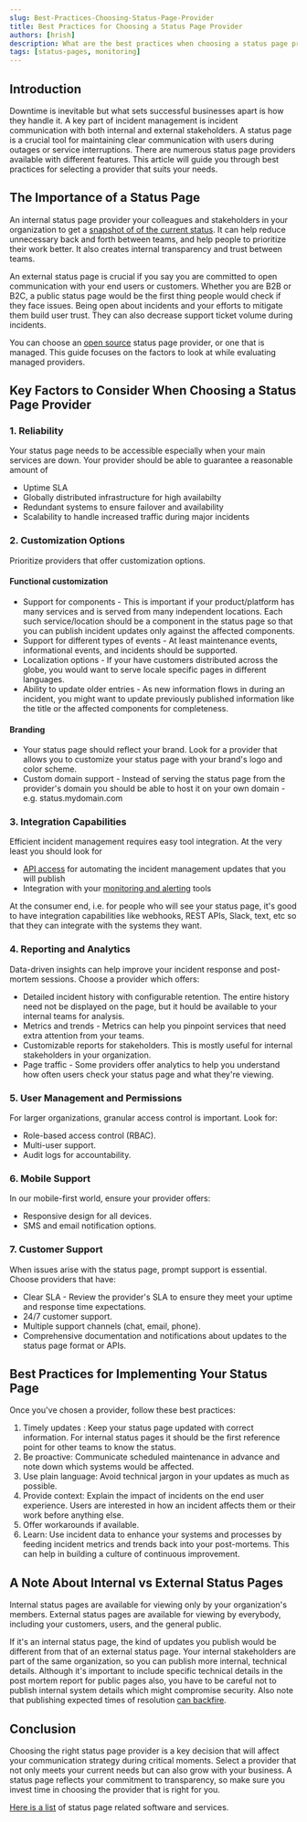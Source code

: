 ```yaml
---
slug: Best-Practices-Choosing-Status-Page-Provider
title: Best Practices for Choosing a Status Page Provider
authors: [hrish]
description: What are the best practices when choosing a status page provider for your business?
tags: [status-pages, monitoring]
---
```


<head>
<meta property="og:image" data-rh="true" content="https://storage.googleapis.com/ihub-static-storage/blog/status-page.jpg" />
<meta name="twitter:image" data-rh="true" content="https://storage.googleapis.com/ihub-static-storage/blog/status-page.jpg" />
</head>


## Introduction

Downtime is inevitable but what sets successful businesses apart is how they handle it. A key part of incident management is
incident communication with both internal and external stakeholders. A status page is a crucial tool for maintaining clear communication 
with users during outages or service interruptions. There are numerous status page providers available with different features. 
This article will guide you through best practices for selecting a provider that suits your needs.

## The Importance of a Status Page

An internal status page provider your colleagues and stakeholders in your organization to get a [snapshot of of the current status](https://incident.io/blog/internal-status-pages). It can help
reduce unnecessary back and forth between teams, and help people to prioritize their work better. It also creates internal transparency and trust between teams.

An external status page is crucial if you say you are committed to open communication with your end users or customers. Whether you are B2B or B2C, a public status page would
be the first thing people would check if they face issues. Being open about incidents and your efforts to mitigate them build user trust. They can also decrease support ticket volume
during incidents.

You can choose an [open source](/The-2024-Guide-to-Open-Source-Status-Page-Providers) status page provider, or one that is managed. This guide focuses on the factors to look at while evaluating managed providers.

## Key Factors to Consider When Choosing a Status Page Provider

### 1. Reliability

Your status page needs to be accessible especially when your main services are down. Your provider should be able to guarantee a reasonable amount of
- Uptime SLA
- Globally distributed infrastructure for high availabilty
- Redundant systems to ensure failover and availability
- Scalability to handle increased traffic during major incidents
<!-- truncate -->
### 2. Customization Options

Prioritize providers that offer customization options.

#### Functional customization
- Support for components - This is important if your product/platform has many services and is served from many independent locations. Each such service/location should be a component in the status page so that 
you can publish incident updates only against the affected components.
- Support for different types of events - At least maintenance events, informational events, and incidents should be supported.
- Localization options - If your have customers distributed across the globe, you would want to serve locale specific pages in different languages.
- Ability to update older entries - As new information flows in during an incident, you might want to update previously published information like the title or the affected components for completeness.

#### Branding
- Your status page should reflect your brand. Look for a provider that allows you to customize your status page with your brand's logo and color scheme.
- Custom domain support - Instead of serving the status page from the provider's domain you should be able to host it on your own domain - e.g. status.mydomain.com

### 3. Integration Capabilities

Efficient incident management requires easy tool integration. At the very least you should look for
- [API access](https://www.statuspal.io/blog/why-use-a-status-page-api-and-best-alternatives) for automating the incident management updates that you will publish
- Integration with your [monitoring and alerting](/The-Benefits-of-a-Single-Incident-Management-System) tools

At the consumer end, i.e. for people who will see your status page, it's good to have integration capabilities 
like webhooks, REST APIs, Slack, text, etc so that they can integrate with the systems they want.

### 4. Reporting and Analytics

Data-driven insights can help improve your incident response and post-mortem sessions. Choose a provider which offers:
- Detailed incident history with configurable retention. The entire history need not be displayed on the page, but it hould be available to your internal teams for analysis.
- Metrics and trends - Metrics can help you pinpoint services that need extra attention from your teams.
- Customizable reports for stakeholders. This is mostly useful for internal stakeholders in your organization.
- Page traffic - Some providers offer analytics to help you understand how often users check your status page and what they're viewing.

### 5. User Management and Permissions

For larger organizations, granular access control is important. Look for:
- Role-based access control (RBAC).
- Multi-user support.
- Audit logs for accountability.

### 6. Mobile Support

In our mobile-first world, ensure your provider offers:
- Responsive design for all devices.
- SMS and email notification options.

### 7. Customer Support

When issues arise with the status page, prompt support is essential. Choose providers that have:

- Clear SLA - Review the provider's SLA to ensure they meet your uptime and response time expectations.
- 24/7 customer support.
- Multiple support channels (chat, email, phone).
- Comprehensive documentation and notifications about updates to the status page format or APIs.

## Best Practices for Implementing Your Status Page

Once you've chosen a provider, follow these best practices:

1. Timely updates : Keep your status page updated with correct information. For internal status pages it should be the first reference point for other teams to know the status.
2. Be proactive: Communicate scheduled maintenance in advance and note down which systems would be affected.
3. Use plain language: Avoid technical jargon in your updates as much as possible.
4. Provide context: Explain the impact of incidents on the end user experience. Users are interested in how an incident affects them or their work before anything else.
5. Offer workarounds if available.
6. Learn: Use incident data to enhance your systems and processes by feeding incident metrics and trends back into your post-mortems. This can help in building a culture of continuous improvement.

## A Note About Internal vs External Status Pages
Internal status pages are available for viewing only by your organization's members. External status pages are available for viewing by everybody, including your customers, users, and the general public.

If it's an internal status page, the kind of updates you publish would be different from that of an external status page. Your internal stakeholders are part of the same organization, so you can 
publish more internal, technical details. Although it's important to include specific technical details in the post mortem report for public pages also,
 you have to be careful not to publish internal system details which might compromise security. Also note that publishing expected times of 
 resolution [can backfire](https://firehydrant.com/blog/hot-take-dont-provide-incident-resolution-estimates/).

## Conclusion

Choosing the right status page provider is a key decision that will affect your communication strategy during critical moments. Select a provider that not only meets your current needs but can also grow with your business. A 
status page reflects your commitment to transparency, so make sure you invest time in choosing the provider that is right for you.

[Here is a list](https://github.com/ivbeg/awesome-status-pages) of status page related software and services.